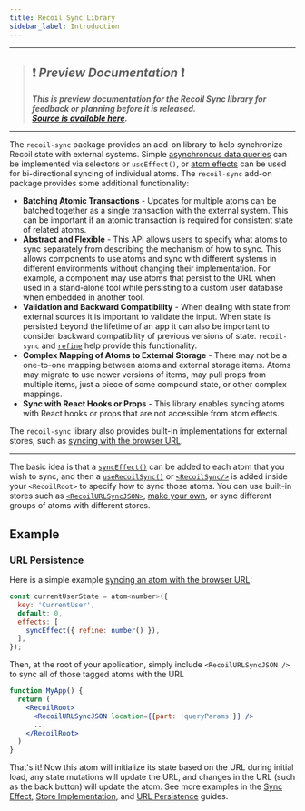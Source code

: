 ```yaml
---
title: Recoil Sync Library
sidebar_label: Introduction
---
```


---
> ## ❗️ _Preview Documentation_ ❗️
> ***This is preview documentation for the Recoil Sync library for feedback or planning before it is released.***<br/>
> ***[Source is available here](https://github.com/facebookexperimental/Recoil/tree/main/packages/recoil-sync).***
>

---

The `recoil-sync` package provides an add-on library to help synchronize Recoil state with external systems.  Simple [asynchronous data queries](/docs/guides/asynchronous-data-queries) can be implemented via selectors or `useEffect()`, or [atom effects](/docs/guides/atom-effects) can be used for bi-directional syncing of individual atoms.  The `recoil-sync` add-on package provides some additional functionality:

* **Batching Atomic Transactions** - Updates for multiple atoms can be batched together as a single transaction with the external system.  This can be important if an atomic transaction is required for consistent state of related atoms.
* **Abstract and Flexible** - This API allows users to specify what atoms to sync separately from describing the mechanism of how to sync.  This allows components to use atoms and sync with different systems in different environments without changing their implementation.  For example, a component may use atoms that persist to the URL when used in a stand-alone tool while persisting to a custom user database when embedded in another tool.
* **Validation and Backward Compatibility** - When dealing with state from external sources it is important to validate the input.  When state is persisted beyond the lifetime of an app it can also be important to consider backward compatibility of previous versions of state.  `recoil-sync` and [`refine`](/docs/refine/introduction) help provide this functionality.
* **Complex Mapping of Atoms to External Storage** - There may not be a one-to-one mapping between atoms and external storage items.  Atoms may migrate to use newer versions of items, may pull props from multiple items, just a piece of some compound state, or other complex mappings.
* **Sync with React Hooks or Props** - This library enables syncing atoms with React hooks or props that are not accessible from atom effects.

The `recoil-sync` library also provides built-in implementations for external stores, such as [syncing with the browser URL](/docs/recoil-sync/url-persistence).

---

The basic idea is that a [`syncEffect()`](/docs/recoil-sync/sync-effect) can be added to each atom that you wish to sync, and then a [`useRecoilSync()`](/docs/recoil-sync/api/useRecoilSync) or [`<RecoilSync/>`](/docs/recoil-sync/api/RecoilSync) is added inside your `<RecoilRoot>` to specify how to sync those atoms.  You can use built-in stores such as [`<RecoilURLSyncJSON>`](/docs/recoil-sync/url-persistence), [make your own](/docs/recoil-sync/implement-store), or sync different groups of atoms with different stores.

## Example

### URL Persistence

Here is a simple example [syncing an atom with the browser URL](/docs/recoil-sync/url-persistence):

```jsx
const currentUserState = atom<number>({
  key: 'CurrentUser',
  default: 0,
  effects: [
    syncEffect({ refine: number() }),
  ],
});
```

Then, at the root of your application, simply include `<RecoilURLSyncJSON />` to sync all of those tagged atoms with the URL

```jsx
function MyApp() {
  return (
    <RecoilRoot>
      <RecoilURLSyncJSON location={{part: 'queryParams'}} />
      ...
    </RecoilRoot>
  )
}
```

That's it!  Now this atom will initialize its state based on the URL during initial load, any state mutations will update the URL, and changes in the URL (such as the back button) will update the atom.  See more examples in the [Sync Effect](/docs/recoil-sync/sync-effect), [Store Implementation](/docs/recoil-sync/implement-store), and [URL Persistence](/docs/recoil-sync/url-persistence) guides.
